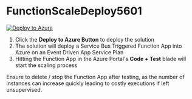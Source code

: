 # FunctionScaleDeploy5601

[![Deploy to Azure](https://aka.ms/deploytoazurebutton)](https://portal.azure.com/#create/Microsoft.Template/uri/https%3A%2F%2Fraw.githubusercontent.com%2FMatthew5689%2FFunctionScaleDeploy5601%2Fmain%2Fazuredeploy.json)

1. Click the **Deploy to Azure Button** to deploy the solution
2. The solution will deploy a Service Bus Triggered Function App into Azure on an Event Driven App Service Plan
3. Hitting the Function App in the Azure Portal's **Code + Test** blade will start the scaling process

Ensure to delete / stop the Function App after testing, as the number of instances can increase quickly leading to costly executions if left unsupervised.
